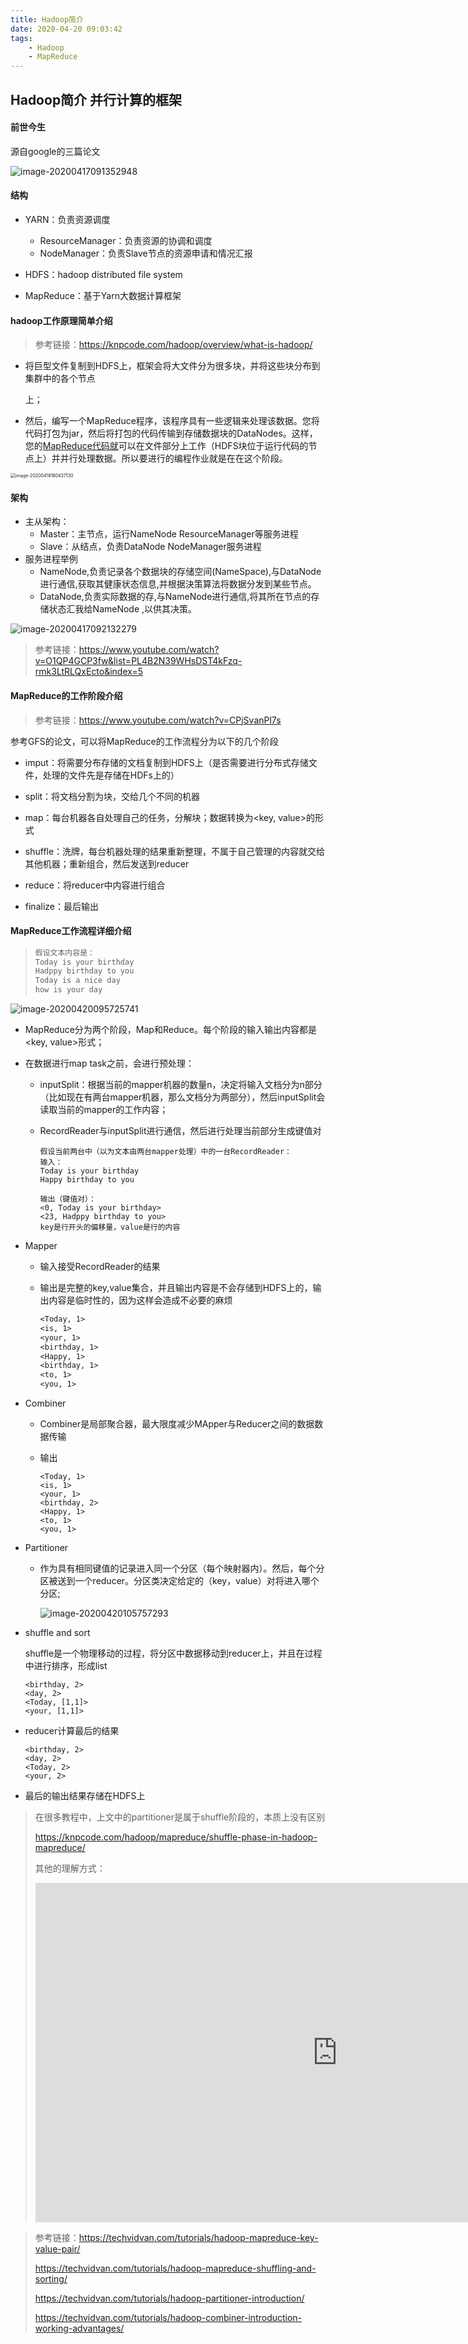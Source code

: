 ```yaml
---
title: Hadoop简介
date: 2020-04-20 09:03:42
tags:
	- Hadoop
	- MapReduce
---
```


## Hadoop简介 并行计算的框架

#### 前世今生

源自google的三篇论文

![image-20200417091352948](https://cdn.jsdelivr.net/gh/a11enyang/Picture@1.0/img/image-20200417091352948.png)

<!-- more -->

#### 结构

* YARN：负责资源调度
  * ResourceManager：负责资源的协调和调度
  * NodeManager：负责Slave节点的资源申请和情况汇报

*  HDFS：hadoop distributed file system


* MapReduce：基于Yarn大数据计算框架




#### hadoop工作原理简单介绍

> 参考链接：https://knpcode.com/hadoop/overview/what-is-hadoop/

* 将巨型文件复制到HDFS上，框架会将大文件分为很多块，并将这些块分布到集群中的各个节点

  上；

* 然后，编写一个MapReduce程序，该程序具有一些逻辑来处理该数据。您将代码打包为jar，然后将打包的代码传输到存储数据块的DataNodes。这样，您的[MapReduce代码就](https://knpcode.com/hadoop/mapreduce/how-mapreduce-works-in-hadoop/)可以在文件部分上工作（HDFS块位于运行代码的节点上）并并行处理数据。所以要进行的编程作业就是在在这个阶段。

<img src="https://cdn.jsdelivr.net/gh/a11enyang/Picture@1.0/img2/image-20200418180437130.png" alt="image-20200418180437130" style="zoom:50%;" />

#### 架构

* 主从架构：
  * Master：主节点，运行NameNode    ResourceManager等服务进程
  * Slave：从结点，负责DataNode   NodeManager服务进程
* 服务进程举例
  * NameNode,负责记录各个数据块的存储空间(NameSpace),与DataNode进行通信,获取其健康状态信息,并根据決策算法将数据分发到某些节点。
  * DataNode,负责实际数据的存,与NameNode进行通信,将其所在节点的存储状态汇我给NameNode ,以供其决策。

![image-20200417092132279](https://cdn.jsdelivr.net/gh/a11enyang/Picture@1.0/img/image-20200417092132279.png)



> 参考链接：https://www.youtube.com/watch?v=O1QP4GCP3fw&list=PL4B2N39WHsDST4kFzq-rmk3LtRLQxEcto&index=5





#### MapReduce的工作阶段介绍

> 参考链接：https://www.youtube.com/watch?v=CPjSvanPl7s

参考GFS的论文，可以将MapReduce的工作流程分为以下的几个阶段

* imput：将需要分布存储的文档复制到HDFS上（是否需要进行分布式存储文件，处理的文件先是存储在HDFs上的）


* split：将文档分割为块，交给几个不同的机器

* map：每台机器各自处理自己的任务，分解块；数据转换为<key, value>的形式


* shuffle：洗牌，每台机器处理的结果重新整理，不属于自己管理的内容就交给其他机器；重新组合，然后发送到reducer


* reduce：将reducer中内容进行组合


* finalize：最后输出




#### MapReduce工作流程详细介绍

>```txt
>假设文本内容是：
>Today is your birthday
>Hadppy birthday to you
>Today is a nice day
>how is your day
>```

![image-20200420095725741](https://cdn.jsdelivr.net/gh/a11enyang/Picture@1.0/img2/image-20200420095725741.png)

* MapReduce分为两个阶段，Map和Reduce。每个阶段的输入输出内容都是<key, value>形式；

* 在数据进行map task之前，会进行预处理：

  * inputSplit：根据当前的mapper机器的数量n，决定将输入文档分为n部分（比如现在有两台mapper机器，那么文档分为两部分），然后inputSplit会读取当前的mapper的工作内容；

  * RecordReader与inputSplit进行通信，然后进行处理当前部分生成键值对

    ```
    假设当前两台中（以为文本由两台mapper处理）中的一台RecordReader：
    输入：
    Today is your birthday
    Happy birthday to you
    
    输出（键值对）：
    <0, Today is your birthday>
    <23, Hadppy birthday to you>
    key是行开头的偏移量，value是行的内容
    ```

* Mapper

  * 输入接受RecordReader的结果

  * 输出是完整的key,value集合，并且输出内容是不会存储到HDFS上的，输出内容是临时性的，因为这样会造成不必要的麻烦

    ```txt
    <Today, 1>
    <is, 1>
    <your, 1>
    <birthday, 1>
    <Happy, 1>
    <birthday, 1>
    <to, 1>
    <you, 1>
    ```

* Combiner

  * Combiner是局部聚合器，最大限度减少MApper与Reducer之间的数据数据传输

  * 输出

    ```
    <Today, 1>
    <is, 1>
    <your, 1>
    <birthday, 2>
    <Happy, 1>
    <to, 1>
    <you, 1>
    ```

* Partitioner

  * 作为具有相同键值的记录进入同一个分区（每个映射器内）。然后，每个分区被送到一个reducer。分区类决定给定的（key，value）对将进入哪个分区;

    ![image-20200420105757293](https://cdn.jsdelivr.net/gh/a11enyang/Picture@1.0/img2/image-20200420105757293.png)

* shuffle and sort

  shuffle是一个物理移动的过程，将分区中数据移动到reducer上，并且在过程中进行排序，形成list

  ```
  <birthday, 2>
  <day, 2>
  <Today, [1,1]>
  <your, [1,1]>
  ```

* reducer计算最后的结果

  ```
  <birthday, 2>
  <day, 2>
  <Today, 2>
  <your, 2>
  ```

* 最后的输出结果存储在HDFS上



> 在很多教程中，上文中的partitioner是属于shuffle阶段的，本质上没有区别
>
> https://knpcode.com/hadoop/mapreduce/shuffle-phase-in-hadoop-mapreduce/
>
> 其他的理解方式：
>
> <iframe width="966" height="543" src="https://www.youtube.com/embed/6ehu2jEEXWE" frameborder="0" allow="accelerometer; autoplay; encrypted-media; gyroscope; picture-in-picture" allowfullscreen></iframe>

>参考链接：https://techvidvan.com/tutorials/hadoop-mapreduce-key-value-pair/
>
>https://techvidvan.com/tutorials/hadoop-mapreduce-shuffling-and-sorting/
>
>https://techvidvan.com/tutorials/hadoop-partitioner-introduction/
>
>https://techvidvan.com/tutorials/hadoop-combiner-introduction-working-advantages/


